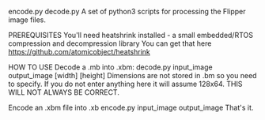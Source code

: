 encode.py
decode.py
A set of python3 scripts for processing the Flipper image files.


PREREQUISITES
You'll need heatshrink installed - a small embedded/RTOS compression and decompression library
You can get that here https://github.com/atomicobject/heatshrink


HOW TO USE
Decode a .mb into .xbm:
decode.py input_image output_image [width] [height]
Dimensions are not stored in .bm so you need to specify.
If you do not enter anything here it will assume 128x64. THIS WILL NOT ALWAYS BE CORRECT.


Encode an .xbm file into .xb
encode.py input_image output_image
That's it. 



